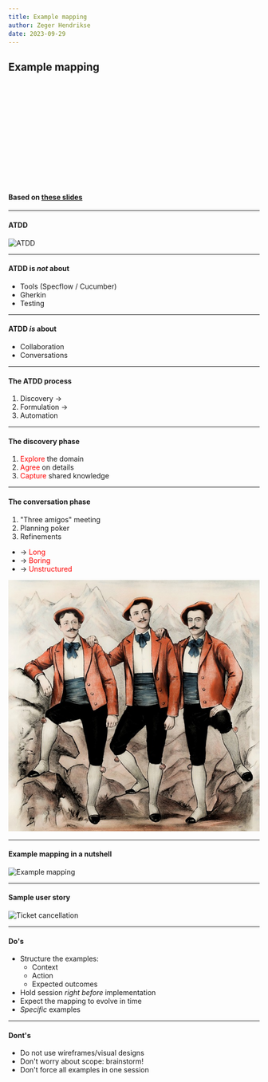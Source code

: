 ```yaml
---
title: Example mapping
author: Zeger Hendrikse
date: 2023-09-29
---
```


<section data-background-image="https://github.com/zhendrikse/tdd/raw/master/assets/ticket-cancellation.png">

## Example mapping

&nbsp;

&nbsp;

&nbsp;

&nbsp;

&nbsp;

&nbsp;

&nbsp;

#### Based on [these slides](https://le-mois-du-product-owner.xebia.fr/wp-content/uploads/2019/11/Mois-du-PO-Dessine-moi-une-Example-Map.pdf)

</section>

---

#### ATDD

![ATDD](https://github.com/zhendrikse/tdd/raw/master/assets/atdd.png) <!-- .element width="55%" height="55%" -->

---

#### ATDD is _not_ about

- <!-- .element: class="fragment"-->
  Tools (Specflow / Cucumber)
- <!-- .element: class="fragment"-->
  Gherkin
- <!-- .element: class="fragment"-->
  Testing

---

#### ATDD _is_ about

- <!-- .element: class="fragment"-->
  Collaboration
- <!-- .element: class="fragment"-->
  Conversations

---

#### The ATDD process


1. <!-- .element: class="fragment"-->
   Discovery &rarr;
2. <!-- .element: class="fragment"-->
   Formulation &rarr;
3. <!-- .element: class="fragment"-->
   Automation

---

#### The discovery phase


1. <!-- .element: class="fragment"-->
   <font style="color:red">Explore</font> the domain
2. <!-- .element: class="fragment"-->
   <font style="color:red">Agree</font> on details
3. <!-- .element: class="fragment"-->
   <font style="color:red">Capture</font> shared knowledge


---

#### The conversation phase


1. <!-- .element: class="fragment"-->
   "Three amigos" meeting
2. <!-- .element: class="fragment"-->
   Planning poker
3. <!-- .element: class="fragment"-->
   Refinements

- <!-- .element: class="fragment"-->
  &rarr; <font style="color:red">Long</font>
- <!-- .element: class="fragment"-->
  &rarr; <font style="color:red">Boring</font>
- <!-- .element: class="fragment"-->
  &rarr; <font style="color:red">Unstructured</font>

![Three amigos](images/three-amigos.jpg) <!-- .element width="25%" height="25%" --> <!-- .element: class="fragment"-->

---

#### Example mapping in a nutshell

![Example mapping](https://github.com/zhendrikse/tdd/raw/master/assets/example-mapping.png) <!-- .element width="70%" height="70%" -->

---

#### Sample user story

![Ticket cancellation](https://github.com/zhendrikse/tdd/raw/master/assets/ticket-cancellation.png) <!-- .element width="75%" height="75%" -->

---

#### Do's

- <!-- .element: class="fragment"-->
  Structure the examples: 
  - Context
  - Action
  - Expected outcomes
- <!-- .element: class="fragment"-->
  Hold session _right before_ implementation
- <!-- .element: class="fragment"-->
  Expect the mapping to evolve in time
- <!-- .element: class="fragment"-->
  _Specific_ examples

---

#### Dont's

- <!-- .element: class="fragment"-->
  Do not use wireframes/visual designs
- <!-- .element: class="fragment"-->
  Don't worry about scope: brainstorm!
- <!-- .element: class="fragment"-->
  Don't force all examples in one session
